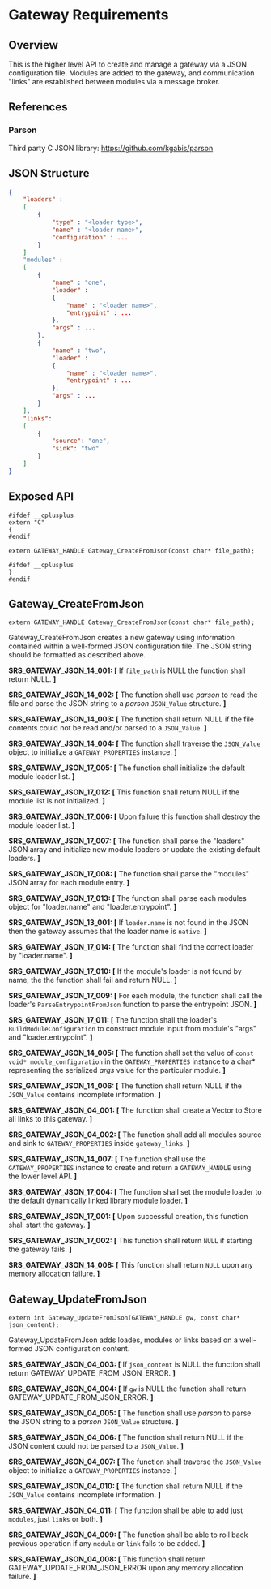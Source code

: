 # Gateway Requirements

## Overview
This is the higher level API to create and manage a gateway via a JSON configuration file. Modules are added to the gateway, and communication "links" are established between modules via a message broker.

## References

### Parson
Third party C JSON library: https://github.com/kgabis/parson

## JSON Structure

```json
{
    "loaders" :
    [
        {
            "type" : "<loader type>",
            "name" : "<loader name>",
            "configuration" : ...
        }
    ]
    "modules" :
    [
        {
            "name" : "one",
            "loader" :
            {
                "name" : "<loader name>",
                "entrypoint" : ...
            },
            "args" : ...
        },
        {
            "name" : "two",
            "loader" :
            {
                "name" : "<loader name>",
                "entrypoint" : ...
            },
            "args" : ...
        }
    ],
    "links":
    [
        {
            "source": "one",
            "sink": "two"
        }
    ]
}
```

## Exposed API
```
#ifdef __cplusplus
extern "C"
{
#endif

extern GATEWAY_HANDLE Gateway_CreateFromJson(const char* file_path);

#ifdef __cplusplus
}
#endif
```

## Gateway_CreateFromJson
```
extern GATEWAY_HANDLE Gateway_CreateFromJson(const char* file_path);
```
Gateway_CreateFromJson creates a new gateway using information contained within a well-formed JSON configuration file. The JSON string should be formatted as described above.

**SRS_GATEWAY_JSON_14_001: [** If `file_path` is NULL the function shall return NULL. **]**

**SRS_GATEWAY_JSON_14_002: [** The function shall use *parson* to read the file and parse the JSON string to a *parson* `JSON_Value` structure. **]**

**SRS_GATEWAY_JSON_14_003: [** The function shall return NULL if the file contents could not be read and/or parsed to a `JSON_Value`. **]**

**SRS_GATEWAY_JSON_14_004: [** The function shall traverse the `JSON_Value` object to initialize a `GATEWAY_PROPERTIES` instance. **]**

**SRS_GATEWAY_JSON_17_005: [** The function shall initialize the default module loader list. **]**

**SRS_GATEWAY_JSON_17_012: [** This function shall return NULL if the module list is not initialized. **]**

**SRS_GATEWAY_JSON_17_006: [** Upon failure this function shall destroy the module loader list. **]**

**SRS_GATEWAY_JSON_17_007: [** The function shall parse the "loaders" JSON array and initialize new module loaders or update the existing default loaders. **]**

**SRS_GATEWAY_JSON_17_008: [** The function shall parse the "modules" JSON array for each module entry. **]**

**SRS_GATEWAY_JSON_17_013: [** The function shall parse each modules object for "loader.name" and "loader.entrypoint". **]**

**SRS_GATEWAY_JSON_13_001: [** If `loader.name` is not found in the JSON then the gateway assumes that the loader name is `native`. **]**

**SRS_GATEWAY_JSON_17_014: [** The function shall find the correct loader by "loader.name". **]**

**SRS_GATEWAY_JSON_17_010: [** If the module's loader is not found by name, the the function shall fail and return NULL. **]**

**SRS_GATEWAY_JSON_17_009: [** For each module, the function shall call the loader's `ParseEntrypointFromJson` function to parse the entrypoint JSON. **]**

**SRS_GATEWAY_JSON_17_011: [** The function shall the loader's `BuildModuleConfiguration` to construct module input from module's "args" and "loader.entrypoint".  **]**

**SRS_GATEWAY_JSON_14_005: [** The function shall set the value of `const void* module_configuration` in the `GATEWAY_PROPERTIES` instance to a char\* representing the serialized *args* value for the particular module. **]**

**SRS_GATEWAY_JSON_14_006: [** The function shall return NULL if the `JSON_Value` contains incomplete information. **]**

**SRS_GATEWAY_JSON_04_001: [** The function shall create a Vector to Store all links to this gateway. **]**

**SRS_GATEWAY_JSON_04_002: [** The function shall add all modules source and sink to `GATEWAY_PROPERTIES` inside `gateway_links`. **]**

**SRS_GATEWAY_JSON_14_007: [** The function shall use the `GATEWAY_PROPERTIES` instance to create and return a `GATEWAY_HANDLE` using the lower level API. **]**

**SRS_GATEWAY_JSON_17_004: [** The function shall set the module loader to the default dynamically linked library module loader. **]**

**SRS_GATEWAY_JSON_17_001: [** Upon successful creation, this function shall start the gateway. **]**

**SRS_GATEWAY_JSON_17_002: [** This function shall return `NULL` if starting the gateway fails. **]**

**SRS_GATEWAY_JSON_14_008: [** This function shall return `NULL` upon any memory allocation failure. **]**


## Gateway_UpdateFromJson
```
extern int Gateway_UpdateFromJson(GATEWAY_HANDLE gw, const char* json_content);
```
Gateway_UpdateFromJson adds loades, modules or links based on a well-formed JSON configuration content.

**SRS_GATEWAY_JSON_04_003: [** If `json_content` is NULL the function shall return GATEWAY_UPDATE_FROM_JSON_ERROR. **]**

**SRS_GATEWAY_JSON_04_004: [** If `gw` is NULL the function shall return GATEWAY_UPDATE_FROM_JSON_ERROR.
 **]**

**SRS_GATEWAY_JSON_04_005: [** The function shall use *parson* to parse the JSON string to a *parson* `JSON_Value` structure. **]**

**SRS_GATEWAY_JSON_04_006: [** The function shall return NULL if the JSON content could not be parsed to a `JSON_Value`. **]**

**SRS_GATEWAY_JSON_04_007: [** The function shall traverse the `JSON_Value` object to initialize a `GATEWAY_PROPERTIES` instance. **]**

**SRS_GATEWAY_JSON_04_010: [** The function shall return NULL if the `JSON_Value` contains incomplete information. **]**

**SRS_GATEWAY_JSON_04_011: [** The function shall be able to add just `modules`, just `links` or both.
 **]**

**SRS_GATEWAY_JSON_04_009: [** The function shall be able to roll back previous operation if any `module` or `link` fails to be added. **]**

**SRS_GATEWAY_JSON_04_008: [** This function shall return GATEWAY_UPDATE_FROM_JSON_ERROR upon any memory allocation failure. **]**